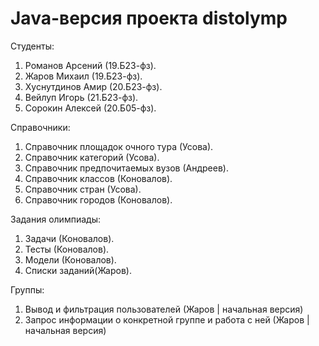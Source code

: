 # Java-версия проекта distolymp

Студенты:
1. Романов Арсений (19.Б23-фз).
2. Жаров Михаил (19.Б23-фз).
3. Хуснутдинов Амир (20.Б23-фз).
4. Вейлуп Игорь (21.Б23-фз).
5. Сорокин Алексей (20.Б05-фз).

Справочники:
1. Справочник площадок очного тура (Усова).
2. Справочник категорий (Усова).
3. Справочник предпочитаемых вузов (Андреев).
4. Справочник классов (Коновалов).
5. Справочник стран (Усова).
6. Справочник городов (Коновалов).

Задания олимпиады:
1. Задачи (Коновалов).
2. Тесты (Коновалов).
3. Модели (Коновалов).
4. Списки заданий(Жаров).

Группы:
1. Вывод и фильтрация пользователей (Жаров | начальная версия)
2. Запрос информации о конкретной группе и работа с ней (Жаров | начальная версия)
